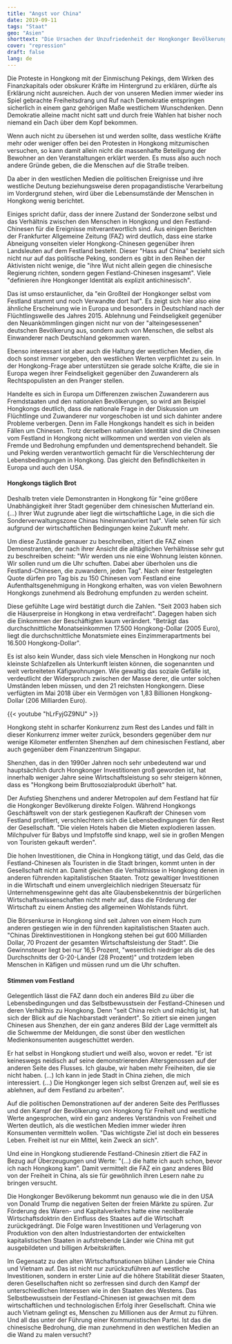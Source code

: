 ```yaml
---
title: "Angst vor China"
date: 2019-09-11
tags: "Staat"
geo: "Asien"
shorttext: "Die Ursachen der Unzufriedenheit der Hongkonger Bevölkerung sind jenen im Westen auffallend ähnlich."
cover: "repression"
draft: false
lang: de
---
```


Die Proteste in Hongkong mit der Einmischung Pekings, dem Wirken des Finanzkapitals oder obskurer Kräfte im Hintergrund zu erklären, dürfte als Erklärung nicht ausreichen. Auch der von unseren Medien immer wieder ins Spiel gebrachte Freiheitsdrang und Ruf nach Demokratie entspringen sicherlich in einem ganz gehörigen Maße westlichem Wunschdenken. Denn Demokratie alleine macht nicht satt und durch freie Wahlen hat bisher noch niemand ein Dach über dem Kopf bekommen.

Wenn auch nicht zu übersehen ist und werden sollte, dass westliche Kräfte mehr oder weniger offen bei den Protesten in Hongkong mitzumischen versuchen, so kann damit allein nicht die massenhafte Beteiligung der Bewohner an den Veranstaltungen erklärt werden. Es muss also auch noch andere Gründe geben, die die Menschen auf die Straße treiben.

Da aber in den westlichen Medien die politischen Ereignisse und ihre westliche Deutung beziehungsweise deren propagandistische Verarbeitung im Vordergrund stehen, wird über die Lebensumstände der Menschen in Hongkong wenig berichtet.

Einiges spricht dafür, dass der innere Zustand der Sonderzone selbst und das Verhältnis zwischen den Menschen in Hongkong und den Festland-Chinesen für die Ereignisse mitverantwortlich sind. Aus einigen Berichten der Frankfurter Allgemeine Zeitung (FAZ) wird deutlich, dass eine starke Abneigung vonseiten vieler Hongkong-Chinesen gegenüber ihren Landsleuten auf dem Festland besteht. Dieser "Hass auf China" bezieht sich nicht nur auf das politische Peking, sondern es gibt in den Reihen der Aktivisten nicht wenige, die "ihre Wut nicht allein gegen die chinesische Regierung richten, sondern gegen Festland-Chinesen insgesamt". Viele "definieren ihre Hongkonger Identität als explizit antichinesisch".

Das ist umso erstaunlicher, da "ein Großteil der Hongkonger selbst vom Festland stammt und noch Verwandte dort hat". Es zeigt sich hier also eine ähnliche Erscheinung wie in Europa und besonders in Deutschland nach der Flüchtlingswelle des Jahres 2015. Ablehnung und Feindseligkeit gegenüber den Neuankömmlingen gingen nicht nur von der "alteingesessenen" deutschen Bevölkerung aus, sondern auch von Menschen, die selbst als Einwanderer nach Deutschland gekommen waren.

Ebenso interessant ist aber auch die Haltung der westlichen Medien, die doch sonst immer vorgeben, den westlichen Werten verpflichtet zu sein. In der Hongkong-Frage aber unterstützen sie gerade solche Kräfte, die sie in Europa wegen ihrer Feindseligkeit gegenüber den Zuwanderern als Rechtspopulisten an den Pranger stellen.

Handelte es sich in Europa um Differenzen zwischen Zuwanderern aus Fremdstaaten und den nationalen Bevölkerungen, so wird am Beispiel Hongkongs deutlich, dass die nationale Frage in der Diskussion um Flüchtlinge und Zuwanderer nur vorgeschoben ist und sich dahinter andere Probleme verbergen. Denn im Falle Hongkongs handelt es sich in beiden Fällen um Chinesen. Trotz derselben nationalen Identität sind die Chinesen vom Festland in Hongkong nicht willkommen und werden von vielen als Fremde und Bedrohung empfunden und dementsprechend behandelt. Sie und Peking werden verantwortlich gemacht für die Verschlechterung der Lebensbedingungen in Hongkong. Das gleicht den Befindlichkeiten in Europa und auch den USA.

#### Hongkongs täglich Brot

Deshalb treten viele Demonstranten in Hongkong für "eine größere Unabhängigkeit ihrer Stadt gegenüber dem chinesischen Mutterland ein. (…) Ihrer Wut zugrunde aber liegt die wirtschaftliche Lage, in die sich die Sonderverwaltungszone Chinas hineinmanövriert hat". Viele sehen für sich aufgrund der wirtschaftlichen Bedingungen keine Zukunft mehr.

Um diese Zustände genauer zu beschreiben, zitiert die FAZ einen Demonstranten, der nach ihrer Ansicht die alltäglichen Verhältnisse sehr gut zu beschreiben scheint: "Wir werden uns nie eine Wohnung leisten können. Wir sollen rund um die Uhr schuften. Dabei aber überholen uns die Festland-Chinesen, die zuwandern, jeden Tag". Nach einer festgelegten Quote dürfen pro Tag bis zu 150 Chinesen vom Festland eine Aufenthaltsgenehmigung in Hongkong erhalten, was von vielen Bewohnern Hongkongs zunehmend als Bedrohung empfunden zu werden scheint.

Diese gefühlte Lage wird bestätigt durch die Zahlen. "Seit 2003 haben sich die Häuserpreise in Hongkong in etwa verdreifacht". Dagegen haben sich die Einkommen der Beschäftigten kaum verändert. "Beträgt das durchschnittliche Monatseinkommen 17.500 Hongkong-Dollar (2005 Euro), liegt die durchschnittliche Monatsmiete eines Einzimmerapartments bei 16.500 Hongkong-Dollar".

Es ist also kein Wunder, dass sich viele Menschen in Hongkong nur noch kleinste Schlafzellen als Unterkunft leisten können, die sogenannten und weit verbreiteten Käfigwohnungen. Wie gewaltig das soziale Gefälle ist, verdeutlicht der Widerspruch zwischen der Masse derer, die unter solchen Umständen leben müssen, und den 21 reichsten Hongkongern. Diese verfügten im Mai 2018 über ein Vermögen von 1,83 Billionen Hongkong-Dollar (206 Milliarden Euro).

{{< youtube "hLrFyjGZ9NU" >}}

Hongkong steht in scharfer Konkurrenz zum Rest des Landes und fällt in dieser Konkurrenz immer weiter zurück, besonders gegenüber dem nur wenige Kilometer entfernten Shenzhen auf dem chinesischen Festland, aber auch gegenüber dem Finanzzentrum Singapur.

Shenzhen, das in den 1990er Jahren noch sehr unbedeutend war und hauptsächlich durch Hongkonger Investitionen groß geworden ist, hat innerhalb weniger Jahre seine Wirtschaftsleistung so sehr steigern können, dass es "Hongkong beim Bruttosozialprodukt überholt" hat.

Der Aufstieg Shenzhens und anderer Metropolen auf dem Festland hat für die Hongkonger Bevölkerung direkte Folgen. Während Hongkongs Geschäftswelt von der stark gestiegenen Kaufkraft der Chinesen vom Festland profitiert, verschlechtern sich die Lebensbedingungen für den Rest der Gesellschaft. "Die vielen Hotels haben die Mieten explodieren lassen. Milchpulver für Babys und Impfstoffe sind knapp, weil sie in großen Mengen von Touristen gekauft werden".

Die hohen Investitionen, die China in Hongkong tätigt, und das Geld, das die Festland-Chinesen als Touristen in die Stadt bringen, kommt unten in der Gesellschaft nicht an. Damit gleichen die Verhältnisse in Hongkong denen in anderen führenden kapitalistischen Staaten. Trotz gewaltiger Investitionen in die Wirtschaft und einem unvergleichlich niedrigen Steuersatz für Unternehmensgewinne geht das alte Glaubensbekenntnis der bürgerlichen Wirtschaftswissenschaften nicht mehr auf, dass die Förderung der Wirtschaft zu einem Anstieg des allgemeinen Wohlstands führt.

Die Börsenkurse in Hongkong sind seit Jahren von einem Hoch zum anderen gestiegen wie in den führenden kapitalistischen Staaten auch. "Chinas Direktinvestitionen in Hongkong stehen bei gut 600 Milliarden Dollar, 70 Prozent der gesamten Wirtschaftsleistung der Stadt". Die Gewinnsteuer liegt bei nur 16,5 Prozent, "wesentlich niedriger als die des Durchschnitts der G-20-Länder (28 Prozent)" und trotzdem leben Menschen in Käfigen und müssen rund um die Uhr schuften.

#### Stimmen vom Festland

Gelegentlich lässt die FAZ dann doch ein anderes Bild zu über die Lebensbedingungen und das Selbstbewusstsein der Festland-Chinesen und deren Verhältnis zu Hongkong. Denn "seit China reich und mächtig ist, hat sich der Blick auf die Nachbarstadt verändert". So zitiert sie einen jungen Chinesen aus Shenzhen, der ein ganz anderes Bild der Lage vermittelt als die Schwemme der Meldungen, die sonst über den westlichen Medienkonsumenten ausgeschüttet werden.

Er hat selbst in Hongkong studiert und weiß also, wovon er redet. "Er ist keineswegs neidisch auf seine demonstrierenden Altersgenossen auf der anderen Seite des Flusses. Ich glaube, wir haben mehr Freiheiten, die sie nicht haben. (…) Ich kann in jede Stadt in China ziehen, die mich interessiert. (…) Die Hongkonger legen sich selbst Grenzen auf, weil sie es ablehnen, auf dem Festland zu arbeiten".

Auf die politischen Demonstrationen auf der anderen Seite des Perlflusses und den Kampf der Bevölkerung von Hongkong für Freiheit und westliche Werte angesprochen, wird ein ganz anderes Verständnis von Freiheit und Werten deutlich, als die westlichen Medien immer wieder ihren Konsumenten vermitteln wollen. "Das wichtigste Ziel ist doch ein besseres Leben. Freiheit ist nur ein Mittel, kein Zweck an sich".

Und eine in Hongkong studierende Festland-Chinesin zitiert die FAZ in Bezug auf Überzeugungen und Werte: "(…) die hatte ich auch schon, bevor ich nach Hongkong kam". Damit vermittelt die FAZ ein ganz anderes Bild von der Freiheit in China, als sie für gewöhnlich ihren Lesern nahe zu bringen versucht.

Die Hongkonger Bevölkerung bekommt nun genauso wie die in den USA von Donald Trump die negativen Seiten der freien Märkte zu spüren. Zur Förderung des Waren- und Kapitalverkehrs hatte eine neoliberale Wirtschaftsdoktrin den Einfluss des Staates auf die Wirtschaft zurückgedrängt. Die Folge waren Investitionen und Verlagerung von Produktion von den alten Industriestandorten der entwickelten kapitalistischen Staaten in aufstrebende Länder wie China mit gut ausgebildeten und billigen Arbeitskräften.

Im Gegensatz zu den alten Wirtschaftsnationen blühen Länder wie China und Vietnam auf. Das ist nicht nur zurückzuführen auf westliche Investitionen, sondern in erster Linie auf die höhere Stabilität dieser Staaten, deren Gesellschaften nicht so zerfressen sind durch den Kampf der unterschiedlichen Interessen wie in den Staaten des Westens. Das Selbstbewusstsein der Festland-Chinesen ist gewachsen mit dem wirtschaftlichen und technologischen Erfolg ihrer Gesellschaft. China wie auch Vietnam gelingt es, Menschen zu Millionen aus der Armut zu führen. Und all das unter der Führung einer Kommunistischen Partei. Ist das die chinesische Bedrohung, die man zunehmend in den westlichen Medien an die Wand zu malen versucht?
